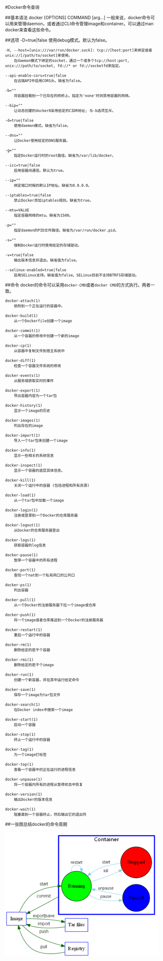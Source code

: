 #Docker命令查询

##基本语法
    docker [OPTIONS] COMMAND [arg...]
一般来说，docker命令可以用来管理daemon，或者通过CLI命令管理image和container。可以通过man docker来查看这些命令。


##选项
    -D=true|false
        使用debug模式。默认为false。

    -H, --host=[unix:///var/run/docker.sock]: tcp://[host:port]来绑定或者unix://[/path/to/socket]来使用。
        在daemon模式下绑定的socket，通过一个或多个tcp://host:port, unix:///path/to/socket, fd://* or fd://socketfd来指定。

    --api-enable-cors=true|false
        在远端API中启用CORS头。缺省为false。

    -b=""
        将容器挂载到一个已存在的网桥上。指定为'none'时则禁用容器的网络。

    --bip=""
        让动态创建的docker0采用给定的CIDR地址; 与-b选项互斥。

    -d=true|false
        使用daemon模式。缺省为false。

    --dns=""
        让Docker使用给定的DNS服务器。

    -g=""
        指定Docker运行时的root路径。缺省为/var/lib/docker。

    --icc=true|false
        启用容器间通信。默认为true。

    --ip=""
        绑定端口时候的默认IP地址。缺省为0.0.0.0。

    --iptables=true|false
        禁止Docker添加iptables规则。缺省为true。

    --mtu=VALUE
        指定容器网络的mtu。缺省为1500。

    -p=""
        指定daemon的PID文件路径。缺省为/var/run/docker.pid。

    -s=""
        强制Docker运行时使用给定的存储驱动。

    -v=true|false
        输出版本信息并退出。缺省值为false。

    --selinux-enabled=true|false
        启用SELinux支持。缺省值为false。SELinux目前不支持BTRFS存储驱动。


##命令
docker的命令可以采用`docker-CMD`或者`docker CMD`的方式执行。两者一致。

    docker-attach(1)
        依附到一个正在运行的容器中。

    docker-build(1)
        从一个Dockerfile创建一个image

    docker-commit(1)
        从一个容器的修改中创建一个新的image

    docker-cp(1)
        从容器中复制文件到宿主系统中

    docker-diff(1)
        检查一个容器文件系统的修改

    docker-events(1)
        从服务端获取实时的事件

    docker-export(1)
        导出容器内容为一个tar包

    docker-history(1)
        显示一个image的历史

    docker-images(1)
        列出存在的image

    docker-import(1)
        导入一个tar包来创建一个image

    docker-info(1)
        显示一些相关的系统信息

    docker-inspect(1)
        显示一个容器的底层具体信息。

    docker-kill(1)
        关闭一个运行中的容器 (包括进程和所有资源)

    docker-load(1)
        从一个tar包中加载一个image

    docker-login(1)
        注册或登录到一个Docker的仓库服务器

    docker-logout(1)
        从Docker的仓库服务器登出

    docker-logs(1)
        获取容器的log信息

    docker-pause(1)
        暂停一个容器中的所有进程

    docker-port(1)
        查找一个nat到一个私有网口的公共口

    docker-ps(1)
        列出容器

    docker-pull(1)
        从一个Docker的注册服务器下拉一个image或仓库

    docker-push(1)
        将一个image或者仓库推送到一个Docker的注册服务器

    docker-restart(1)
        重启一个运行中的容器

    docker-rm(1)
        删除给定的若干个容器

    docker-rmi(1)
        删除给定的若干个image

    docker-run(1)
        创建一个新容器，并在其中运行给定命令

    docker-save(1)
        保存一个image为tar包文件

    docker-search(1)
        在Docker index中搜索一个image

    docker-start(1)
        启动一个容器

    docker-stop(1)
        终止一个运行中的容器

    docker-tag(1)
        为一个image打标签

    docker-top(1)
        查看一个容器中的正在运行的进程信息

    docker-unpause(1)
        将一个容器内所有的进程从暂停状态中恢复

    docker-version(1)
        输出Docker的版本信息

    docker-wait(1)
        阻塞直到一个容器终止，然后输出它的退出符

##一张图总结docker的命令周期

![命令周期](../images/cmd_logic.png)
